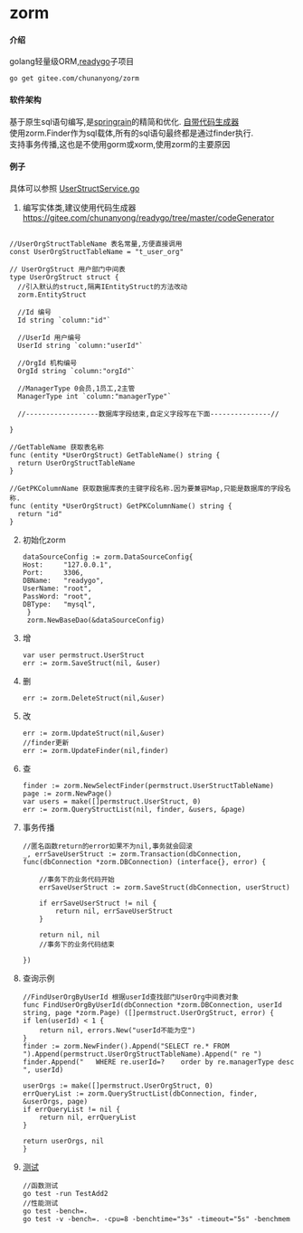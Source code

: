 # zorm

#### 介绍
golang轻量级ORM,[readygo](https://gitee.com/chunanyong/readygo)子项目

``` 
go get gitee.com/chunanyong/zorm 
```  
#### 软件架构
基于原生sql语句编写,是[springrain](https://gitee.com/chunanyong/springrain)的精简和优化.
[自带代码生成器](https://gitee.com/chunanyong/readygo/tree/master/codeGenerator)  
使用zorm.Finder作为sql载体,所有的sql语句最终都是通过finder执行.  
支持事务传播,这也是不使用gorm或xorm,使用zorm的主要原因  


#### 例子
具体可以参照 [UserStructService.go](https://gitee.com/chunanyong/readygo/tree/master/permission/permservice)

1. 编写实体类,建议使用代码生成器 https://gitee.com/chunanyong/readygo/tree/master/codeGenerator
  ```  

//UserOrgStructTableName 表名常量,方便直接调用
const UserOrgStructTableName = "t_user_org"

// UserOrgStruct 用户部门中间表
type UserOrgStruct struct {
	//引入默认的struct,隔离IEntityStruct的方法改动
	zorm.EntityStruct

	//Id 编号
	Id string `column:"id"`

	//UserId 用户编号
	UserId string `column:"userId"`

	//OrgId 机构编号
	OrgId string `column:"orgId"`

	//ManagerType 0会员,1员工,2主管
	ManagerType int `column:"managerType"`

	//------------------数据库字段结束,自定义字段写在下面---------------//

}

//GetTableName 获取表名称
func (entity *UserOrgStruct) GetTableName() string {
	return UserOrgStructTableName
}

//GetPKColumnName 获取数据库表的主键字段名称.因为要兼容Map,只能是数据库的字段名称.
func (entity *UserOrgStruct) GetPKColumnName() string {
	return "id"
}

  ```  
2.  初始化zorm

    ```  
    dataSourceConfig := zorm.DataSourceConfig{
	Host:     "127.0.0.1",
	Port:     3306,
	DBName:   "readygo",
	UserName: "root",
	PassWord: "root",
	DBType:   "mysql",
     }
     zorm.NewBaseDao(&dataSourceConfig)
    ```  
3.  增
    ```
    var user permstruct.UserStruct
    err := zorm.SaveStruct(nil, &user)
    ```
4.  删
    ```
    err := zorm.DeleteStruct(nil,&user)
    ```
  
5.  改
    ```
    err := zorm.UpdateStruct(nil,&user)
    //finder更新
    err := zorm.UpdateFinder(nil,finder)
    ```
6.  查
    ```
	finder := zorm.NewSelectFinder(permstruct.UserStructTableName)
	page := zorm.NewPage()
	var users = make([]permstruct.UserStruct, 0)
	err := zorm.QueryStructList(nil, finder, &users, &page)
    ```
7.  事务传播
    ```
    //匿名函数return的error如果不为nil,事务就会回滚
	_, errSaveUserStruct := zorm.Transaction(dbConnection, func(dbConnection *zorm.DBConnection) (interface{}, error) {

		//事务下的业务代码开始
		errSaveUserStruct := zorm.SaveStruct(dbConnection, userStruct)

		if errSaveUserStruct != nil {
			return nil, errSaveUserStruct
		}

		return nil, nil
		//事务下的业务代码结束

	})
    ```
8.  查询示例
    ```  
    //FindUserOrgByUserId 根据userId查找部门UserOrg中间表对象
    func FindUserOrgByUserId(dbConnection *zorm.DBConnection, userId string, page *zorm.Page) ([]permstruct.UserOrgStruct, error) {
	if len(userId) < 1 {
		return nil, errors.New("userId不能为空")
	}
	finder := zorm.NewFinder().Append("SELECT re.* FROM  ").Append(permstruct.UserOrgStructTableName).Append(" re ")
	finder.Append("   WHERE re.userId=?    order by re.managerType desc   ", userId)

	userOrgs := make([]permstruct.UserOrgStruct, 0)
	errQueryList := zorm.QueryStructList(dbConnection, finder, &userOrgs, page)
	if errQueryList != nil {
		return nil, errQueryList
	}

	return userOrgs, nil
    }
    ```  

9.  [测试](https://www.jianshu.com/p/1adc69468b6f)
    ```
    //函数测试
    go test -run TestAdd2
    //性能测试
    go test -bench=.
    go test -v -bench=. -cpu=8 -benchtime="3s" -timeout="5s" -benchmem
    ```

